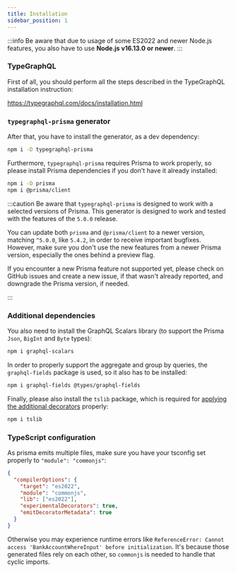```yaml
---
title: Installation
sidebar_position: 1
---
```


:::info
Be aware that due to usage of some ES2022 and newer Node.js features, you also have to use **Node.js v16.13.0 or newer**.
:::

### TypeGraphQL

First of all, you should perform all the steps described in the TypeGraphQL installation instruction:

https://typegraphql.com/docs/installation.html

### `typegraphql-prisma` generator

After that, you have to install the generator, as a dev dependency:

```sh
npm i -D typegraphql-prisma
```

Furthermore, `typegraphql-prisma` requires Prisma to work properly, so please install Prisma dependencies if you don't have it already installed:

```sh
npm i -D prisma
npm i @prisma/client
```

:::caution
Be aware that `typegraphql-prisma` is designed to work with a selected versions of Prisma.
This generator is designed to work and tested with the features of the `5.0.0` release.

You can update both `prisma` and `@prisma/client` to a newer version, matching `^5.0.0`, like `5.4.2`, in order to receive important bugfixes.
However, make sure you don't use the new features from a newer Prisma version, especially the ones behind a preview flag.

If you encounter a new Prisma feature not supported yet, please check on GitHub issues and create a new issue, if that wasn't already reported, and downgrade the Prisma version, if needed.

:::

### Additional dependencies

You also need to install the GraphQL Scalars library (to support the Prisma `Json`, `BigInt` and `Byte` types):

```sh
npm i graphql-scalars
```

In order to properly support the aggregate and group by queries, the `graphql-fields` package is used, so it also has to be installed:

```sh
npm i graphql-fields @types/graphql-fields
```

Finally, please also install the `tslib` package, which is required for [applying the additional decorators](../advanced/additional-decorators.md) properly:

```sh
npm i tslib
```

### TypeScript configuration

As prisma emits multiple files, make sure you have your tsconfig set properly to `"module": "commonjs"`:

```json {4}
{
  "compilerOptions": {
    "target": "es2022",
    "module": "commonjs",
    "lib": ["es2022"],
    "experimentalDecorators": true,
    "emitDecoratorMetadata": true
  }
}
```

Otherwise you may experience runtime errors like `ReferenceError: Cannot access 'BankAccountWhereInput' before initialization`.
It's because those generated files rely on each other, so `commonjs` is needed to handle that cyclic imports.
